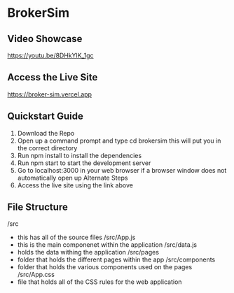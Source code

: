 # BrokerSim
## Video Showcase
https://youtu.be/8DHkYlK_1gc 
## Access the Live Site
https://broker-sim.vercel.app
## Quickstart Guide
1. Download the Repo
2. Open up a command prompt and type cd brokersim this will put you in the correct directory
3. Run npm install to install the dependencies
4. Run npm start to start the development server
5. Go to localhost:3000 in your web browser if a browser window does not automatically open up
Alternate Steps
1. Access the live site using the link above
## File Structure
/src
- this has all of the source files
/src/App.js
- this is the main componenet within the application
/src/data.js
- holds the data withing the application
/src/pages
- folder that holds the different pages within the app
/src/components
- folder that holds the various components used on the pages
/src/App.css
- file that holds all of the CSS rules for the web application
